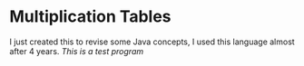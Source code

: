 # Multiplication Tables
I just created this to revise some Java concepts, I used this language almost after 4 years.
*This is a test program*
